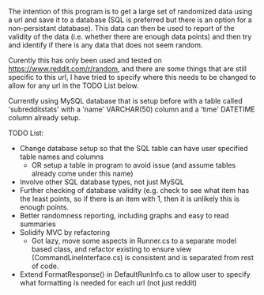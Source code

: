 The intention of this program is to get a large set of randomized data using a url and save it to a database (SQL is preferred but there is an option for a non-persistant database).
This data can then be used to report of the validity of the data (i.e. whether there are enough data points) and then try and identify if there is any data that does not seem random.

Curently this has only been used and tested on https://www.reddit.com/r/random, and there are some things that are still specific to this url, I have tried to specify where this needs to be changed to allow for any url in the TODO List below.

Currently using MySQL database that is setup before with a table called 'subredditstats' with a 'name' VARCHAR(50) column and a 'time' DATETIME column already setup.

TODO List:
- Change database setup so that the SQL table can have user specified table names and columns
    - OR setup a table in program to avoid issue (and assume tables already come under this name)
- Involve other SQL database types, not just MySQL
- Further checking of database validity (e.g. check to see what item has the least points, so if there is an item with 1, then it is unlikely this is enough points.
- Better randomness reporting, including graphs and easy to read summaries
- Solidify MVC by refactoring
    - Got lazy, move some aspects in Runner.cs to a separate model based class, and refactor existing to ensure view (CommandLineInterface.cs) is consistent and is separated from rest of code.
- Extend FormatResponse() in DefaultRunInfo.cs to allow user to specify what formatting is needed for each url (not just reddit)
